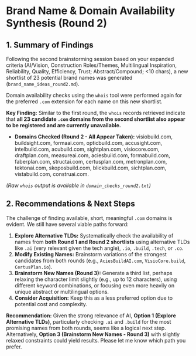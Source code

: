 # Brand Name & Domain Availability Synthesis (Round 2)

## 1. Summary of Findings

Following the second brainstorming session based on your expanded criteria (AI/Vision, Construction Roles/Themes, Multilingual Inspiration, Reliability, Quality, Efficiency, Trust; Abstract/Compound; <10 chars), a new shortlist of 23 potential brand names was generated (`brand_name_ideas_round2.md`).

Domain availability checks using the `whois` tool were performed again for the preferred `.com` extension for each name on this new shortlist.

**Key Finding:** Similar to the first round, the `whois` records retrieved indicate that **all 23 candidate `.com` domains from the second shortlist also appear to be registered and are currently unavailable.**

*   **Domains Checked (Round 2 - All Appear Taken):** visiobuild.com, buildsight.com, formaai.com, opticbuild.com, accusight.com, intelbuild.com, acubuild.com, sightplan.com, visiocore.com, draftplan.com, measureai.com, aciesbuild.com, formabuild.com, faberplan.com, structai.com, certusplan.com, metronplan.com, tektonai.com, skoposbuild.com, blickbuild.com, sichtplan.com, vistabuild.com, construai.com.

*(Raw `whois` output is available in `domain_checks_round2.txt`)*

## 2. Recommendations & Next Steps

The challenge of finding available, short, meaningful `.com` domains is evident. We still have several viable paths forward:

1.  **Explore Alternative TLDs:** Systematically check the availability of names from **both Round 1 and Round 2 shortlists** using alternative TLDs like `.ai` (very relevant given the tech angle), `.io`, `.build`, `.tech`, or `.co`.
2.  **Modify Existing Names:** Brainstorm variations of the strongest candidates from both rounds (e.g., `AciesBuildAI.com`, `VisioCore.build`, `CertusPlan.io`).
3.  **Brainstorm New Names (Round 3):** Generate a third list, perhaps relaxing the character limit slightly (e.g., up to 12 characters), using different keyword combinations, or focusing even more heavily on unique abstract or multilingual options.
4.  **Consider Acquisition:** Keep this as a less preferred option due to potential cost and complexity.

**Recommendation:** Given the strong relevance of AI, **Option 1 (Explore Alternative TLDs)**, particularly checking `.ai` and `.build` for the most promising names from both rounds, seems like a logical next step. Alternatively, **Option 3 (Brainstorm New Names - Round 3)** with slightly relaxed constraints could yield results. Please let me know which path you prefer.
